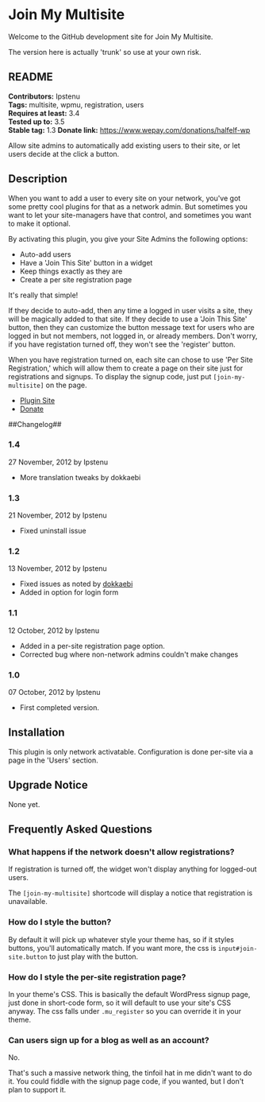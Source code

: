 # Join My Multisite #

Welcome to the GitHub development site for Join My Multisite.

The version here is actually 'trunk' so use at your own risk.

## README ##
**Contributors:** Ipstenu  
**Tags:** multisite, wpmu, registration, users  
**Requires at least:** 3.4  
**Tested up to:** 3.5  
**Stable tag:** 1.3
**Donate link:** https://www.wepay.com/donations/halfelf-wp  

Allow site admins to automatically add existing users to their site, or let users decide at the click a button.

## Description ##

When you want to add a user to every site on your network, you've got some pretty cool plugins for that as a network admin. But sometimes you want to let your site-managers have that control, and sometimes you want to make it optional.

By activating this plugin, you give your Site Admins the following options:

* Auto-add users
* Have a 'Join This Site' button in a widget
* Keep things exactly as they are
* Create a per site registration page

It's really that simple! 

If they decide to auto-add, then any time a logged in user visits a site, they will be magically added to that site. If they decide to use a 'Join This Site' button, then they can customize the button message text for users who are logged in but not members, not logged in, or already members. Don't worry, if you have registation turned off, they won't see the 'register' button.

When you have registration turned on, each site can chose to use 'Per Site Registration,' which will allow them to create a page on their site just for registrations and signups. To display the signup code, just put <code>[join-my-multisite]</code> on the page.

* [Plugin Site](http://halfelf.org/plugins/join-my-multisite/)
* [Donate](https://www.wepay.com/donations/halfelf-wp)

##Changelog##

### 1.4 ###

27 November, 2012 by Ipstenu

* More translation tweaks by dokkaebi


### 1.3 ###

21 November, 2012 by Ipstenu

* Fixed uninstall issue

### 1.2 ###

13 November, 2012 by Ipstenu

* Fixed issues as noted by [dokkaebi](http://wordpress.org/support/topic/problems-and-workarounds-using-v-11-on-wordpress-342)
* Added in option for login form

### 1.1 ###
12 October, 2012 by Ipstenu

* Added in a per-site registration page option.
* Corrected bug where non-network admins couldn't make changes

###  1.0 ###
07 October, 2012 by Ipstenu

* First completed version.

## Installation ##

This plugin is only network activatable. Configuration is done per-site via a page in the 'Users' section.

## Upgrade Notice ##

None yet.

## Frequently Asked Questions ##

### What happens if the network doesn't allow registrations? ###

If registration is turned off, the widget won't display anything for logged-out users.

The <code>[join-my-multisite]</code> shortcode will display a notice that registration is unavailable.

### How do I style the button? ###

By default it will pick up whatever style your theme has, so if it styles buttons, you'll automatically match. If you want more, the css is `input#join-site.button` to just play with the button.

### How do I style the per-site registration page? ###

In your theme's CSS. This is basically the default WordPress signup page, just done in short-code form, so it will default to use your site's CSS anyway. The css falls under `.mu_register` so you can override it in your theme.

### Can users sign up for a blog as well as an account? ###

No. 

That's such a massive network thing, the tinfoil hat in me didn't want to do it. You could fiddle with the signup page code, if you wanted, but I don't plan to support it.
